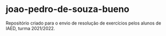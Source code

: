 # joao-pedro-de-souza-bueno
Repositório criado para o envio de resolução de exercícios pelos alunos de IAED, turma 2021/2022.

